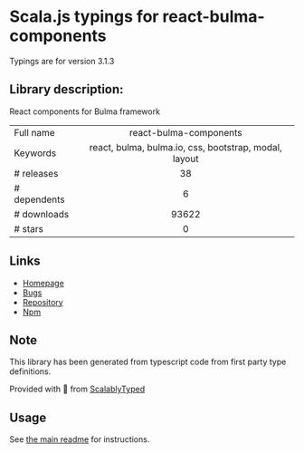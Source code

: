 
# Scala.js typings for react-bulma-components

Typings are for version 3.1.3

## Library description:
React components for Bulma framework

|                    |                 |
| ------------------ | :-------------: |
| Full name          | react-bulma-components |
| Keywords           | react, bulma, bulma.io, css, bootstrap, modal, layout |
| # releases         | 38 |
| # dependents       | 6 |
| # downloads        | 93622 |
| # stars            | 0 |

## Links
- [Homepage](https://github.com/couds/react-bulma-components#readme)
- [Bugs](https://github.com/couds/react-bulma-components/issues)
- [Repository](https://github.com/couds/react-bulma-components)
- [Npm](https://www.npmjs.com/package/react-bulma-components)
    


## Note
This library has been generated from typescript code from first party type definitions.

Provided with :purple_heart: from [ScalablyTyped](https://github.com/oyvindberg/ScalablyTyped)

## Usage
See [the main readme](../../readme.md) for instructions.


